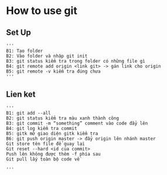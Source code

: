 # How to use git

## Set Up
    '''
    B1: Tạo folder
    B2: Vào folder và nhập git init
    B3: git status kiểm tra trong folder có những file gì
    B4: git remote add origin <link git> -> gán link cho origin
    B5: git remote -v kiểm tra đúng chưa
    '''
## Lien ket
    '''
    B1: git add --all
    B2: git status kiểm tra màu xanh thành công
    B3: git commit -m “something” comment vào code đẩy lên
    B4: git log kiểm tra commit
    B5: gitk mở giao diện gitk kiểm tra
    B6: git push origin master -> đẩy origin lên nhánh master
    Git store tên file để quay lại
    Git reset --hard <id của commit>
    Push lên không được thêm -f phía sau
    Git pull lấy toàn bộ code về

    '''
